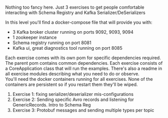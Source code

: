 Nothing too fancy here.
Just 3 exercises to get people comfortable interacting with Schema Registry and Kafka Serializer/DeSerializers

In this level you'll find a docker-compose file that will provide you with:
- 3 Kafka broker cluster running on ports 9092, 9093, 9094
- 1 zookeeper instance
- Schema registry running on port 8081
- Kafka ui, great diagnostics tool running on port 8085

Each exercise comes with its own pom for specific dependencies required.
The parent pom contains common dependencies.
Each exercise consists of a CoreApplication class that will run the examples. There's also a readme in all exercise modules describing what you need to do or observe.  
You'll need the docker containers running for all exercises. None of the containers are persistent so if you restart them they'll be wiped.

1. Exercise 1: fixing serializer/deserializer mis-configurations
2. Exercise 2: Sending specific Avro records and listening for GenericRecords. Intro to Schema Reg
3. Exercise 3: Protobuf messages and sending multiple types per topic

